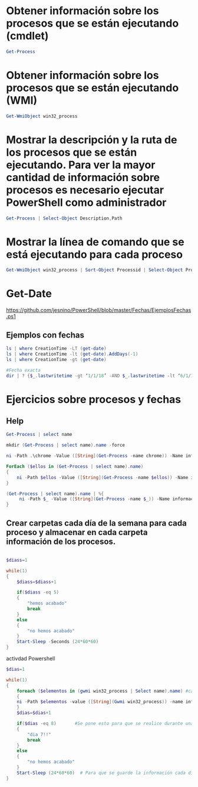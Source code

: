 # Obtener información sobre los procesos que se están ejecutando (cmdlet)
```PowerShell
Get-Process
```

# Obtener información sobre los procesos que se están ejecutando (WMI)
```PowerShell
Get-WmiObject win32_process
```

# Mostrar la descripción y la ruta de los procesos que se están ejecutando. Para ver la mayor cantidad de información sobre procesos es necesario ejecutar PowerShell como administrador
```PowerShell
Get-Process | Select-Object Description,Path
```

# Mostrar la línea de comando que se está ejecutando para cada proceso
```PowerShell
Get-WmiObject win32_process | Sort-Object Processid | Select-Object Processid,Name,CommandLine
```

# Get-Date
https://github.com/jesnino/PowerShell/blob/master/Fechas/EjemplosFechas.ps1

## Ejemplos con fechas
```PowerShell
ls | where CreationTime -LT (get-date)
ls | where CreationTime -lt (get-date).AddDays(-1)
ls | where CreationTime -gt (get-date)
```
```PowerShell
#Fecha exacta
dir | ? {$_.lastwritetime -gt ‘1/1/18’ -AND $_.lastwritetime -lt ‘6/1/18’}
```

# Ejercicios sobre procesos y fechas
## Help
``` PowerShell
Get-Process | select name

mkdir (Get-Process | select name).name -force

ni -Path .\chrome -Value ([String](Get-Process -name chrome)) -Name informacion.txt

ForEach ($ellos in (Get-Process | select name).name)
{
    ni -Path $ellos -Value ([String](Get-Process -name $ellos)) -Name informacion.txt -force
}

(Get-Process | select name).name | %{
     ni -Path $_ -Value ([String](Get-Process -name $_)) -Name informacion.txt -force
}
```
## Crear carpetas cada día de la semana para cada proceso y almacenar en cada carpeta información de los procesos.
``` PowerShell

$diass=1

while(1)
{
    $diass=$diass+1

    if($diass -eq 5)
    {
        "hemos acabado"
        break
    }
    else
    {
        "no hemos acabado"
    }
    Start-Sleep -Seconds (24*60*60)
}
```
activdad  Powershell
```PowerShell
$dias=1

while(1)
{
    foreach ($elementos in (gwmi win32_process | Select name).name) #cambiar guet-process del script de clase y poner gwmi win32_process 
    {
    ni -Path $elementos -value ([String](Gwmi win32_process)) -name informacion.txt -Force
    }
    $dias=$dias+1

    if($dias -eq 8)       #Se pone esto para que se realice durante una semana. 
    {
        "dia 7!!"
        break
    }
    else
    {
        "no hemos acabado"
    }
    Start-Sleep (24*60*60)  # Para que se guarde la información cada dia automaticamente.
}
``` 
